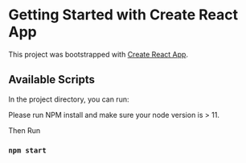# Getting Started with Create React App

This project was bootstrapped with [Create React App](https://github.com/facebook/create-react-app).

## Available Scripts

In the project directory, you can run:


Please run NPM install and make sure your node version is > 11.

Then Run 

### `npm start`